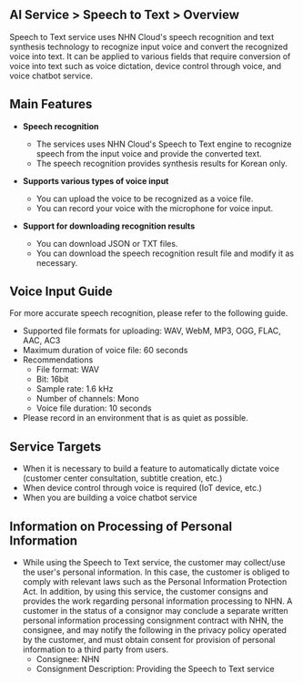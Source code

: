## AI Service > Speech to Text > Overview

Speech to Text service uses NHN Cloud's speech recognition and text synthesis technology to recognize input voice and convert the recognized voice into text. It can be applied to various fields that require conversion of voice into text such as voice dictation, device control through voice, and voice chatbot service.

## Main Features

* **Speech recognition**
    * The services uses NHN Cloud's Speech to Text engine to recognize speech from the input voice and provide the converted text.
    * The speech recognition provides synthesis results for Korean only.

* **Supports various types of voice input**
    * You can upload the voice to be recognized as a voice file.
    * You can record your voice with the microphone for voice input.

* **Support for downloading recognition results**
    * You can download JSON or TXT files.
    * You can download the speech recognition result file and modify it as necessary.

## Voice Input Guide

For more accurate speech recognition, please refer to the following guide.

* Supported file formats for uploading: WAV, WebM, MP3, OGG, FLAC, AAC, AC3
* Maximum duration of voice file: 60 seconds
* Recommendations
    * File format: WAV
    * Bit: 16bit
    * Sample rate: 1.6 kHz
    * Number of channels: Mono
    * Voice file duration: 10 seconds
* Please record in an environment that is as quiet as possible.

## Service Targets
* When it is necessary to build a feature to automatically dictate voice (customer center consultation, subtitle creation, etc.)
* When device control through voice is required (IoT device, etc.)
* When you are building a voice chatbot service

## Information on Processing of Personal Information
* While using the Speech to Text service, the customer may collect/use the user's personal information. In this case, the customer is obliged to comply with relevant laws such as the Personal Information Protection Act. In addition, by using this service, the customer consigns and provides the work regarding personal information processing to NHN. A customer in the status of a consignor may conclude a separate written personal information processing consignment contract with NHN, the consignee, and may notify the following in the privacy policy operated by the customer, and must obtain consent for provision of personal information to a third party from users.
    - Consignee: NHN
    - Consignment Description: Providing the Speech to Text service
